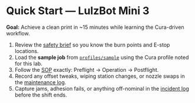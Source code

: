 # Quick Start — LulzBot Mini 3

**Goal:** Achieve a clean print in ~15 minutes while learning the Cura-driven workflow.

1. Review the [safety brief](./safety.md) so you know the burn points and E-stop locations.
2. Load the **sample job** from [`profiles/sample`](./profiles/sample/) using the Cura profile noted for this lab.
3. Follow the [SOP](./sop.md) exactly: Preflight → Operation → Postflight.
4. Record any offset tweaks, wiping station changes, or nozzle swaps in the [maintenance log](./logs/maintenance-log.csv).
5. Capture jams, adhesion fails, or anything off-nominal in the [incident log](./logs/incident-log.csv) before the shift ends.
